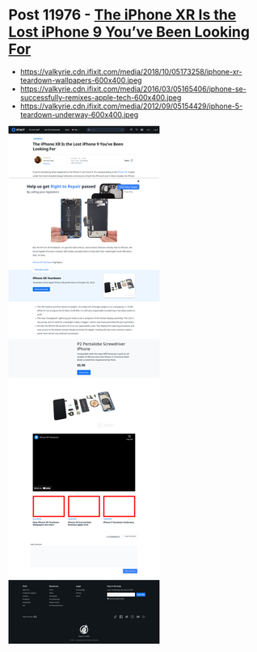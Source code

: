 # Post 11976 - [The iPhone XR Is the Lost iPhone 9 You&#8217;ve Been Looking For](https://www.ifixit.com/News/11976/the-iphone-xr-is-the-lost-iphone-9-youve-been-looking-for)

- https://valkyrie.cdn.ifixit.com/media/2018/10/05173258/iphone-xr-teardown-wallpapers-600x400.jpeg
- https://valkyrie.cdn.ifixit.com/media/2016/03/05165406/iphone-se-successfully-remixes-apple-tech-600x400.jpeg
- https://valkyrie.cdn.ifixit.com/media/2012/09/05154429/iphone-5-teardown-underway-600x400.jpeg

![screencap](screenshots/9c014cfc-2acc-44cb-8a41-11327445202d.png)
